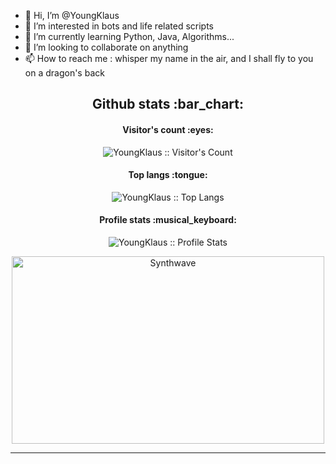 - 👋 Hi, I’m @YoungKlaus
- 👀 I’m interested in bots and life related scripts
- 🌱 I’m currently learning Python, Java, Algorithms...
- 💞️ I’m looking to collaborate on anything
- 📫 How to reach me : whisper my name in the air, and I shall fly to you on a dragon's back


<h2 align="center">Github stats :bar_chart:</h2>

<h4 align="center">Visitor's count :eyes:</h4>

<p align="center"><img src="https://profile-counter.glitch.me/{YoungKlaus}/count.svg" alt="YoungKlaus :: Visitor's Count" /></p>

<h4 align="center">Top langs :tongue:</h4>

<p align="center"><img src="https://github-readme-stats.vercel.app/api/top-langs/?username=YoungKlaus&langs_count=10&theme=tokyonight&layout=compact" alt="YoungKlaus :: Top Langs" /></p>

<h4 align="center">Profile stats :musical_keyboard:</h4>

<p align="center"><img src="https://github-readme-stats.vercel.app/api?username=YoungKlaus&show_icons=true&theme=synthwave" alt="YoungKlaus :: Profile Stats" /></p>

<p align="center"><img src="http://tva2.sinaimg.cn/mw1024/006yt1Omgy1h4ss8k089dg30hg09qaza.gif" alt="Synthwave" height="300" width="500"></p>


---
<!---
YoungKlaus/YoungKlaus is a ✨ special ✨ repository because its `README.md` (this file) appears on your GitHub profile.
You can click the Preview link to take a look at your changes.
--->
